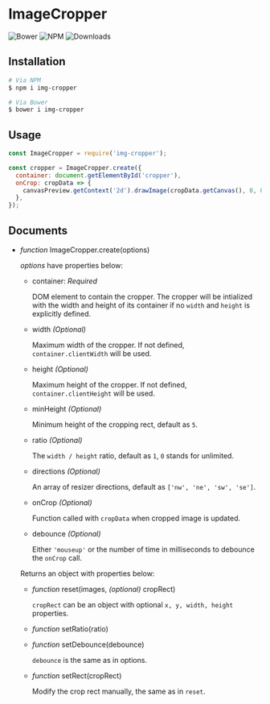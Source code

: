 ImageCropper
===
![Bower](https://img.shields.io/bower/v/img-cropper.svg)
![NPM](https://img.shields.io/npm/v/img-cropper.svg)
![Downloads](https://img.shields.io/npm/dt/img-cropper.svg)

Installation
---
``` sh
# Via NPM
$ npm i img-cropper

# Via Bower
$ bower i img-cropper
```

Usage
---
``` js
const ImageCropper = require('img-cropper');

const cropper = ImageCropper.create({
  container: document.getElementById('cropper'),
  onCrop: cropData => {
    canvasPreview.getContext('2d').drawImage(cropData.getCanvas(), 0, 0, 200, 200);
  },
});
```

Documents
---
* *function* ImageCropper.create(options)

  *options* have properties below:

  * container: *Required*

    DOM element to contain the cropper. The cropper will be intialized
    with the width and height of its container if no `width` and
    `height` is explicitly defined.

  * width *(Optional)*

    Maximum width of the cropper.
    If not defined, `container.clientWidth` will be used.

  * height *(Optional)*

    Maximum height of the cropper.
    If not defined, `container.clientHeight` will be used.

  * minHeight *(Optional)*

    Minimum height of the cropping rect, default as `5`.

  * ratio *(Optional)*

    The `width / height` ratio, default as `1`, `0` stands for unlimited.

  * directions *(Optional)*

    An array of resizer directions, default as `['nw', 'ne', 'sw', 'se']`.

  * onCrop *(Optional)*

    Function called with `cropData` when cropped image is updated.

  * debounce *(Optional)*

    Either `'mouseup'` or the number of time in milliseconds to debounce the `onCrop` call.

  Returns an object with properties below:

  * *function* reset(images, *(optional)* cropRect)

    `cropRect` can be an object with optional `x, y, width, height` properties.

  * *function* setRatio(ratio)

  * *function* setDebounce(debounce)

    `debounce` is the same as in options.

  * *function* setRect(cropRect)

    Modify the crop rect manually, the same as in `reset`.
